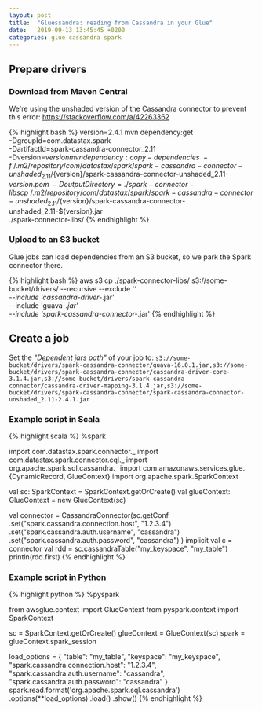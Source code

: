 ```yaml
---
layout: post
title:  "Gluessandra: reading from Cassandra in your Glue"
date:   2019-09-13 13:45:45 +0200
categories: glue cassandra spark
---
```


## Prepare drivers

### Download from Maven Central

We're using the unshaded version of the Cassandra connector to prevent this error: https://stackoverflow.com/a/42263362

{% highlight bash %}
version=2.4.1
mvn dependency:get \
  -DgroupId=com.datastax.spark \
  -DartifactId=spark-cassandra-connector_2.11 \
  -Dversion=${version}
mvn dependency:copy-dependencies \
  -f ~/.m2/repository/com/datastax/spark/spark-cassandra-connector-unshaded_2.11/${version}/spark-cassandra-connector-unshaded_2.11-${version}.pom \
  -DoutputDirectory=./spark-connector-libs
cp ~/.m2/repository/com/datastax/spark/spark-cassandra-connector-unshaded_2.11/${version}/spark-cassandra-connector-unshaded_2.11-${version}.jar \
  ./spark-connector-libs/
{% endhighlight %}

### Upload to an S3 bucket

Glue jobs can load dependencies from an S3 bucket,
so we park the Spark connector there.

{% highlight bash %}
aws s3 cp ./spark-connector-libs/ s3://some-bucket/drivers/ --recursive --exclude '*' \
  --include 'cassandra-driver-*.jar' \
  --include 'guava-*.jar' \
  --include 'spark-cassandra-connector-*.jar'
{% endhighlight %}

## Create a job

Set the _"Dependent jars path"_ of your job to: `s3://some-bucket/drivers/spark-cassandra-connector/guava-16.0.1.jar,s3://some-bucket/drivers/spark-cassandra-connector/cassandra-driver-core-3.1.4.jar,s3://some-bucket/drivers/spark-cassandra-connector/cassandra-driver-mapping-3.1.4.jar,s3://some-bucket/drivers/spark-cassandra-connector/spark-cassandra-connector-unshaded_2.11-2.4.1.jar`

### Example script in Scala

{% highlight scala %}
%spark

import com.datastax.spark.connector._
import com.datastax.spark.connector.cql._
import org.apache.spark.sql.cassandra._
import com.amazonaws.services.glue.{DynamicRecord, GlueContext}
import org.apache.spark.SparkContext

val sc: SparkContext = SparkContext.getOrCreate()
val glueContext: GlueContext = new GlueContext(sc)

val connector = CassandraConnector(sc.getConf
  .set("spark.cassandra.connection.host", "1.2.3.4")
  .set("spark.cassandra.auth.username", "cassandra")
  .set("spark.cassandra.auth.password", "cassandra")
)
implicit val c = connector
val rdd = sc.cassandraTable("my_keyspace", "my_table")
println(rdd.first)
{% endhighlight %}

### Example script in Python

{% highlight python %}
%pyspark

from awsglue.context import GlueContext
from pyspark.context import SparkContext

sc = SparkContext.getOrCreate()
glueContext = GlueContext(sc)
spark = glueContext.spark_session

load_options = {
    "table": "my_table",
    "keyspace": "my_keyspace",
    "spark.cassandra.connection.host": "1.2.3.4",
    "spark.cassandra.auth.username": "cassandra",
    "spark.cassandra.auth.password": "cassandra"
}
spark.read.format('org.apache.spark.sql.cassandra')
    .options(**load_options)
    .load()
    .show()
{% endhighlight %}
